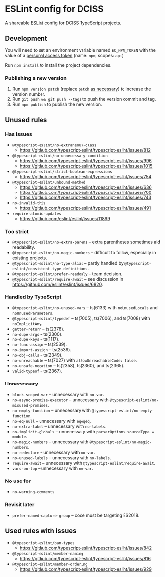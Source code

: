 # ESLint config for DCISS

A shareable [ESLint](https://eslint.org/) config for DCISS TypeScript projects.

## Development

You will need to set an environment variable named `EC_NPM_TOKEN` with the value of a [personal access token](https://gitlab.com/profile/personal_access_tokens) (name: `npm`, scopes: `api`).

Run `npm install` to install the project dependencies.

### Publishing a new version

1. Run `npm version patch` (replace `patch` [as necessary](https://docs.npmjs.com/cli/version)) to increase the version number.
2. Run `git push && git push --tags` to push the version commit and tag.
3. Run `npm publish` to publish the new version.

## Unused rules

### Has issues

* `@typescript-eslint/no-extraneous-class`
    * https://github.com/typescript-eslint/typescript-eslint/issues/812
* `@typescript-eslint/no-unnecessary-condition`
    * https://github.com/typescript-eslint/typescript-eslint/issues/996
    * https://github.com/typescript-eslint/typescript-eslint/issues/1015
* `@typescript-eslint/strict-boolean-expressions`
    * https://github.com/typescript-eslint/typescript-eslint/issues/754
* `@typescript-eslint/unbound-method`
    * https://github.com/typescript-eslint/typescript-eslint/issues/636
    * https://github.com/typescript-eslint/typescript-eslint/issues/700
    * https://github.com/typescript-eslint/typescript-eslint/issues/743
* `no-invalid-this`
    * https://github.com/typescript-eslint/typescript-eslint/issues/491
* `require-atomic-updates`
    * https://github.com/eslint/eslint/issues/11899

### Too strict

* `@typescript-eslint/no-extra-parens` – extra parentheses sometimes aid readability.
* `@typescript-eslint/no-magic-numbers` – difficult to follow, especially in existing projects.
* `@typescript-eslint/no-type-alias` – partly handled by `@typescript-eslint/consistent-type-definitions`.
* `@typescript-eslint/prefer-readonly` – team decision.
* `@typescript-eslint/require-await` – see discussion in https://github.com/eslint/eslint/issues/6820.

### Handled by TypeScript

* `@typescript-eslint/no-unused-vars` – ts(6133) with `noUnusedLocals` and `noUnusedParameters`.
* `@typescript-eslint/typedef` – ts(7005), ts(7006), and ts(7008) with `noImplicitAny`.
* `getter-return` – ts(2378).
* `no-dupe-args` – ts(2300).
* `no-dupe-keys` – ts(1117).
* `no-func-assign` – ts(2539).
* `no-import-assign` – ts(2539).
* `no-obj-calls` – ts(2349).
* `no-unreachable` – ts(7027) with `allowUnreachableCode: false`.
* `no-unsafe-negation` – ts(2358), ts(2360), and ts(2365).
* `valid-typeof` – ts(2367).

### Unnecessary

* `block-scoped-var` – unnecessary with `no-var`.
* `no-async-promise-executor` – unnecessary with `@typescript-eslint/no-misused-promises`.
* `no-empty-function` – unnecessary with `@typescript-eslint/no-empty-function`.
* `no-eq-null` – unnecessary with `eqeqeq`.
* `no-extra-label` – unnecessary with `no-labels`.
* `no-implicit-globals` – unnecessary with `parserOptions.sourceType = module`.
* `no-magic-numbers` – unnecessary with `@typescript-eslint/no-magic-numbers`.
* `no-redeclare` – unnecessary with `no-var`.
* `no-unused-labels` – unnecessary with `no-labels`.
* `require-await` – unnecessary with `@typescript-eslint/require-await`.
* `vars-on-top` – unnecessary with `no-var`.

### No use for

* `no-warning-comments`

### Revisit later

* `prefer-named-capture-group` – code must be targeting ES2018.

## Used rules with issues

* `@typescript-eslint/ban-types`
    * https://github.com/typescript-eslint/typescript-eslint/issues/842
* `@typescript-eslint/member-naming`
    * https://github.com/typescript-eslint/typescript-eslint/issues/816
* `@typescript-eslint/member-ordering`
    * https://github.com/typescript-eslint/typescript-eslint/issues/929
